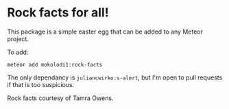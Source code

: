 # Rock facts for all!

This package is a simple easter egg that can be added to any Meteor project.

To add:

    meteor add mokolodi1:rock-facts

The only dependancy is `juliancwirko:s-alert`, but I'm open to pull requests if that is too suspicious. 

Rock facts courtesy of Tamra Owens. 
